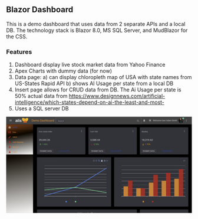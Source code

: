 ## Blazor Dashboard
This is a demo dashboard that uses data from 2 separate APIs and a local DB. The technology stack is Blazor 8.0, MS SQL Server, and MudBlazor for the CSS.

### Features

1. Dashboard display live stock market data from Yahoo Finance
2. Apex Charts with dummy data (for now)
3. Data page:
   a) can display chloropleth map of USA with state names from US-States Rapid API
   b) shows AI Usage per state from a local DB
4. Insert page allows for CRUD data from DB. The Ai Usage per state is 50% actual data from https://www.designnews.com/artificial-intelligence/which-states-depend-on-ai-the-least-and-most-
5. Uses a SQL server DB

<img src="/BlazorDashboard2Screenshot.png" alt="Homepage" title="Server">
